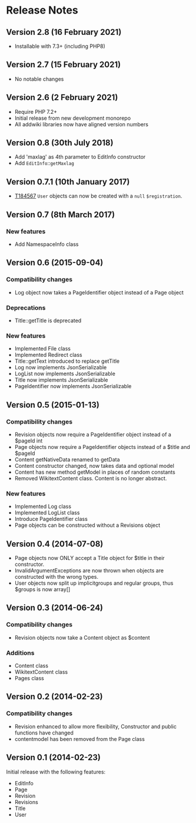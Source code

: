 # Release Notes

## Version 2.8 (16 February 2021)

- Installable with 7.3+ (including PHP8)

## Version 2.7 (15 February 2021)

- No notable changes

## Version 2.6 (2 February 2021)

- Require PHP 7.2+
- Initial release from new development monorepo
- All addwiki libraries now have aligned version numbers

## Version 0.8 (30th July 2018)

* Add 'maxlag' as 4th parameter to EditInfo constructor
* Add `EditInfo`::`getMaxlag`

## Version 0.7.1 (10th January 2017)

* [T184567](https://phabricator.wikimedia.org/T184567) `User` objects can now be created with a `null` `$registration`.

## Version 0.7 (8th March 2017)

### New features

* Add NamespaceInfo class 

## Version 0.6 (2015-09-04)

### Compatibility  changes

* Log object now takes a PageIdentifier object instead of a Page object

### Deprecations

* Title::getTitle is deprecated

### New features

* Implemented File class
* Implemented Redirect class
* Title::getText introduced to replace getTitle
* Log now implements JsonSerializable
* LogList now implements JsonSerializable
* Title now implements JsonSerializable
* PageIdentifier now implements JsonSerializable

## Version 0.5 (2015-01-13)

### Compatibility  changes

* Revision objects now require a PageIdentifier object instead of a $pageId int
* Page objects now require a PageIdentifier objects instead of a $title and $pageId
* Content getNativeData renamed to getData
* Content constructor changed, now takes data and optional model
* Content has new method getModel in places of random constants
* Removed WikitextContent class. Content is no longer abstract.

### New features

* Implemented Log class
* Implemented LogList class
* Introduce PageIdentifier class
* Page objects can be constructed without a Revisions object

## Version 0.4 (2014-07-08)

* Page objects now ONLY accept a Title object for $title in their constructor.
* InvalidArgumentExceptions are now thrown when objects are constructed with the wrong types.
* User objects now split up implicitgroups and regular groups, thus $groups is now array[]

## Version 0.3 (2014-06-24)

### Compatibility  changes

* Revision objects now take a Content object as $content

### Additions

* Content class
* WikitextContent class
* Pages class


## Version 0.2 (2014-02-23)

### Compatibility  changes

* Revision enhanced to allow more flexibility, Constructor and public functions have changed
* contentmodel has been removed from the Page class

## Version 0.1 (2014-02-23)

Initial release with the following features:

* EditInfo
* Page
* Revision
* Revisions
* Title
* User
